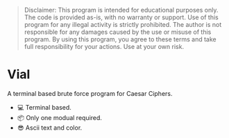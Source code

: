 > Disclaimer: This program is intended for educational purposes only. The code is provided as-is, with no warranty or support. Use of this program for any illegal activity is strictly prohibited. The author is not responsible for any damages caused by the use or misuse of this program. By using this program, you agree to these terms and take full responsibility for your actions. Use at your own risk.

# Vial
A terminal based brute force program for Caesar Ciphers.

* 💻 Terminal based.
* 📦 Only one modual required.
* 😎 Ascii text and color.
